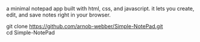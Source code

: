a minimal notepad app built with html, css, and javascript. it lets you create, edit, and save notes right in your browser.

git clone https://github.com/arnob-webber/Simple-NotePad.git
<br>
cd Simple-NotePad
